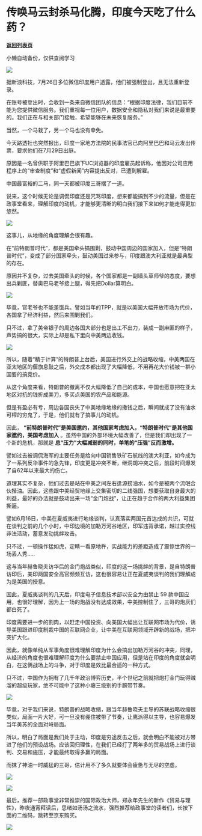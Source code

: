 # 传唤马云封杀马化腾，印度今天吃了什么药？

[**返回列表页**](/gzh/政事堂2019)

小懒自动备份，仅供查阅学习

![](https://mmbiz.qpic.cn/mmbiz_jpg/rxhS23yu8cNHicYV3VuM76LuicUJX9BJ0AFeYwp9fTI1HeI3BfyGWZXzJZEWVrtbJapIHM02JDWkqCo9kdKzqInA/640?wx_fmt=jpeg)

  

据新浪科技，7月26日多位微信印度用户透露，他们被强制登出，且无法重新登录。

  

在账号被登出时，会收到一条来自微信团队的信息：“根据印度法律，我们目前不能为您提供微信服务。我们重视每一位用户，数据安全和隐私对我们来说是最重要的。我们正在与相关部门接触，希望能够在未来恢复服务。”

  

当然，一个马栽了，另一个马也没有幸免。

  

今天路透社也突然报出，印度一家地方法院的民事法官已向阿里巴巴和马云发出传票，要求他们在7月29日出庭。

  

原因是一名曾供职于阿里巴巴旗下UC浏览器的印度雇员起诉称，他因对公司应用程序上的“审查制度”和“虚假新闻”内容提出反对，已遭到解雇。

  

中国最富裕的二马，同一天都被印度三哥摆了一道。  

  

说来，这个时候无论是调侃印度还是咒骂印度，想来都能搞到不少的流量，但是在政事堂看来，理解印度的动机，才能够更清晰的明白我们接下来如何才能走得更加悠然。  

  

![](https://mmbiz.qpic.cn/mmbiz_jpg/rxhS23yu8cNHicYV3VuM76LuicUJX9BJ0AJ3GZzXibUk9ygsZicxpfA3FXTROSRdrOaJH47unlAqxAzfDstUHJ4JGg/640?wx_fmt=jpeg)

  

这事儿，从地缘的角度理解会很有趣。  

  

在“前特朗普时代”，都是美国牵头搞围剿，鼓动中国周边的国家加入，但是“特朗普时代”，变成了部分国家牵头，鼓动美国过来参与，印度跟澳大利亚就是最典型的存在。

  

原因并不复杂，过去美国牵头的时候，各个国家都是一副墙头草师爷的态度，要想出兵剿匪，替奥巴马老爷接上腿，得先把Dollar算明白。  

  

![](https://mmbiz.qpic.cn/mmbiz_png/rxhS23yu8cNHicYV3VuM76LuicUJX9BJ0Ae5VksnkKxJ6ImgVrd0Dxjp13KUgnGeDIc1pR2jWgzcPrUiaBibb1w8Pw/640?wx_fmt=png)

  

毕竟，官老爷也不能差饿兵。譬如当年的TPP，就是以美国大幅开放市场为代价，各国拿了经济利益，然后来围剿我们。

  

只不过，拿了美帝银子的周边各国大部分也是出工不出力，装成一副麻匪的样子，声势搞的很大，实际上却是私下里向中美两边收钱。  

  

![](https://mmbiz.qpic.cn/mmbiz_png/rxhS23yu8cNHicYV3VuM76LuicUJX9BJ0Ag28he3BS7DyLRiahx7ib09RJghBoDVheeiadjv1LZgyQEDng96LYjCe5g/640?wx_fmt=png)

  

所以，随着“精于计算”的特朗普上台后，美国进行外交上的战略收缩，中美两国在亚太地区的偃旗息鼓之后，外交成本都出现了大幅降低，不用再花大价钱被一群小国耍的搞竞价。

  

从这个角度来看，特朗普的撤离不仅大幅降低了自己的成本，中国也愿意把在亚太地区对抗的钱折成美刀，多买点美国的农产品和能源。  

  

但是有盈必有亏，周边各国丧失了中美地缘地缘的撒钱之后，瞬间就成了没有油水可榨的穷鬼了，于是，他们就有了搞事儿的动机。

  

因此， **“前特朗普时代”是美国邀约，其他国家考虑加入，“特朗普时代”是其他国家邀约，美国考虑加入**
。虽然中国的外部环境大幅改善了，但是我们却出现了一个新的危机，那就是 **总“压力”大幅减弱的同时，单笔的“压强”反而激增。**

  

譬如过去被调侃海军的主要任务是给向中国销售铁矿石航线的澳大利亚，如今成为了一系列反华事件的急先锋，印度更是冲突不断，继洞朗冲突之后，前段时间爆发了自62年以来最大的伤亡。  

  

道理其实不复杂，他们过去是站在中美之间左右逢源捞油水，如今是被两个流氓合伙揩油。因此，这些跟中美经贸地缘上交集密切的二线强国，想要获取自身最大的利益，最好的办法就是鼓动出来一场“金门炮战”，让正在趋于合作的两大利益集团撕逼。

  

譬如6月16日，中美在夏威夷进行地缘谈判，认真落实两国元首达成的共识，可就在谈判之前的几个小时，中印边境的加勒万河谷地区，印军违背承诺，越过实控线非法活动，蓄意发动挑衅攻击。

  

只不过，一顿操作猛如虎，定睛一看原地杵，实战能力的差距造成了震惊世界的一场丢人秀.....

  

这与当年赫鲁晓夫访华后的金门炮战类似，印度的这一场挑衅的背景，是自特朗普访印后，美印两国安全高官频频互访，这也很容易让正在夏威夷谈判的我们理解成为是美国的授意。  

  

因此，夏威夷谈判的几天后，印度电子信息技术部以安全为由禁止 59 款中国应用，也很好理解，因为上一场的炮战没有达成效果，中美控制住了，三哥的炮灰们都白死了。

  

印度需要进一步的割肉，以赶走中国投资、向美国大幅出让互联网市场为代价，诱导美国跟进印度制裁中国的互联网企业，让中美在互联网领域开辟新的战场，把冲突扩大化。

  

因此，就像单纯从军事角度很难理解印度为什么会搞出加勒万河谷的冲突，同理，从经济的角度也很难理解印度为什么要禁止中国应用，但是站在印度的角度就会明白，在这俩战场上的斗争，对于印度是效比最合适的一种方式。

  

只不过，中国作为拥有了几千年政治博弈历史，半个世纪之前就把炮打金门玩得贼溜的超级玩家，绝不可能中了这种小瘪三级别的手腕带节奏。

  

![](https://mmbiz.qpic.cn/mmbiz_jpg/rxhS23yu8cNHicYV3VuM76LuicUJX9BJ0Aa4tIAJVcLW5SKCo7KiaFTGpvZibWia74HDOnkue8CHdOc3fGaxXJMcQWA/640?wx_fmt=jpeg)

  

毕竟，对于我们来说，特朗普的战略收缩，跟当年赫鲁晓夫主导的苏联战略收缩很类似，局面一片大好，可一旦没有绷住被带了节奏，让鹰派得以主导，也容易爆发当年美苏的全面对峙局面。

  

所以，明白了局面是我们处于主动，印度是穷途反击之后，就会明白不能被对方带进了他们的预设战场。应该回归理性，在我们已经打了两年多的贸易战场上进行谈判、交易和施压，才能最终取得多赢的局面。

  

而抹了神油一时威猛的三哥，估计用不了多久就要体会疲惫与无尽的空虚。

  

![](https://mmbiz.qpic.cn/mmbiz_png/rxhS23yu8cNHicYV3VuM76LuicUJX9BJ0AZKU0IENfeNx39g2JnhpYfGOvYretiakxxVic6GN1A3fiaciaqgTD0LHeYg/640?wx_fmt=png)

  

![](https://mmbiz.qpic.cn/mmbiz_jpg/rxhS23yu8cPp0iaKAfe0ZsWfgGcY72o9Nror8TicrtnlDsqzY7y4Kum4fM3X0FMEGlbvm9HvZUiaETSnLt4DHNLbQ/640?wx_fmt=jpeg)

  

最后，推荐一部政事堂非常推崇的国际政治大师，郑永年先生的新作《贸易与理性》，昨夜通宵拜读后，思绪如汤汤之流水，强烈推荐给政事堂的读者们，长按下面的二维码，跳转至京东购买。

  

![](https://mmbiz.qpic.cn/mmbiz_png/rxhS23yu8cNHicYV3VuM76LuicUJX9BJ0ArCfJdVDozxFMr87EgeO7d9bfInicbCJlziaicVAEazPDLTq1iblicBmGVWw/640?wx_fmt=png)

